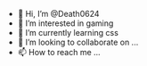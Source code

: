 - 👋 Hi, I’m @Death0624
- 👀 I’m interested in gaming
- 🌱 I’m currently learning css
- 💞️ I’m looking to collaborate on ...
- 📫 How to reach me ...

<!---
Death0624/Death0624 is a ✨ special ✨ repository because its `README.md` (this file) appears on your GitHub profile.
You can click the Preview link to take a look at your changes.
--->
